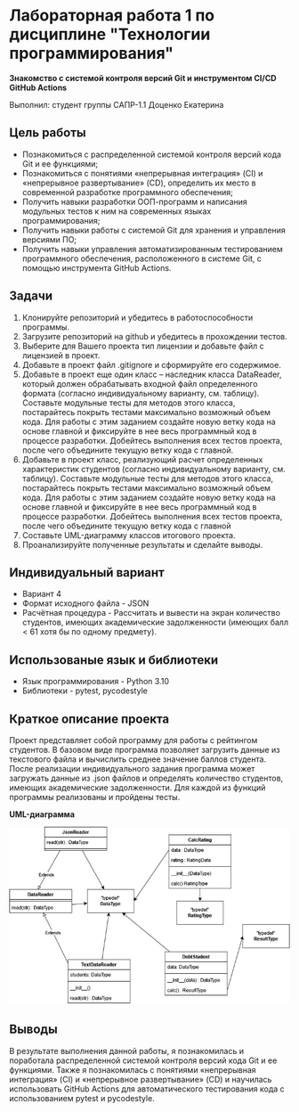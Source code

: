 # Лабораторная работа 1 по дисциплине "Технологии программирования"

**Знакомство с системой контроля версий Git и инструментом CI/CD GitHub Actions**

Выполнил: студент группы САПР-1.1 Доценко Екатерина

## Цель работы ##
 * Познакомиться с распределенной системой контроля версий кода Git и ее функциями;
 * Познакомиться с понятиями «непрерывная интеграция» (CI) и «непрерывное развертывание» (CD), определить их место в современной разработке программного обеспечения;
 * Получить навыки разработки ООП-программ и написания модульных тестов к ним на современных языках программирования;
 * Получить навыки работы с системой Git для хранения и управления версиями ПО;
 * Получить навыки управления автоматизированным тестированием программного обеспечения, расположенного в системе Git, с помощью инструмента GitHub Actions.

## Задачи ##
1. Клонируйте репозиторий и убедитесь в работоспособности программы.
2. Загрузите репозиторий на github и убедитесь в прохождении тестов.
3. Выберите для Вашего проекта тип лицензии и добавьте файл с лицензией в проект.
4. Добавьте в проект файл .gitignore и сформируйте его содержимое.
5. Добавьте в проект еще один класс – наследник класса DataReader, который должен обрабатывать входной файл определенного формата (согласно индивидуальному варианту, см. таблицу). Составьте модульные тесты для методов этого класса, постарайтесь покрыть тестами максимально возможный объем кода. Для работы с этим заданием создайте новую ветку кода на основе главной и фиксируйте в нее весь программный код в процессе разработки. Добейтесь выполнения всех тестов проекта, после чего объедините текущую ветку кода с главной.
6. Добавьте в проект класс, реализующий расчет определенных характеристик студентов (согласно индивидуальному варианту, см. таблицу). Составьте модульные тесты для методов этого класса, постарайтесь покрыть тестами максимально возможный объем кода. Для работы с этим заданием создайте новую ветку кода на основе главной и фиксируйте в нее весь программный код в процессе разработки. Добейтесь выполнения всех тестов проекта, после чего объедините текущую ветку кода с главной
7. Составьте UML-диаграмму классов итогового проекта.
8. Проанализируйте полученные результаты и сделайте выводы.

## Индивидуальный вариант ##

* Вариант 4
* Формат исходного файла - JSON
* Расчётная процедура - Рассчитать и вывести на экран количество студентов, имеющих академические задолженности (имеющих балл < 61 хотя бы по одному предмету).

## Использованые язык и библиотеки ##
* Язык программирования - Python 3.10
* Библиотеки - pytest, pycodestyle
## Краткое описание проекта ##
Проект представляет собой программу для работы с рейтингом студентов. В базовом виде программа позволяет загрузить данные из текстового файла и вычислить среднее значение баллов студента. После реализации индивидуального задания программа может загружать данные из .json файлов и определять количество студентов, имеющих академические задолженности. Для каждой из функций программы реализованы и пройдены тесты.

**UML-диаграмма**

![Иллюстрация к проекту](https://github.com/DotsenkoKate/PTLab1-2022/blob/main/img/UML.png)
## Выводы ##
В результате выполнения данной работы, я познакомилась и поработала распределенной системой контроля версий кода Git и ее функциями. Также я познакомилась с понятиями «непрерывная интеграция» (CI) и «непрерывное развертывание» (CD) и научилась использовать GitHub Actions для автоматического тестирования кода с использованием pytest и pycodestyle.
